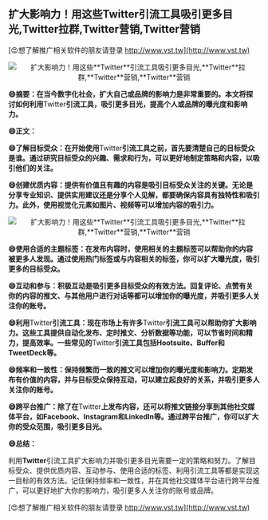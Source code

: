 ## **扩大影响力！用这些**Twitter**引流工具吸引更多目光,**Twitter**拉群,**Twitter**营销,**Twitter**营销**

[😍想了解推广相关软件的朋友请登录 http://www.vst.tw](http://www.vst.tw)

 <center><img src="https://vst.tw/MP4/tuiguang/png/0.png" alt="扩大影响力！用这些**Twitter**引流工具吸引更多目光,**Twitter**拉群,**Twitter**营销,**Twitter**营销"></center>

**😄摘要：在当今数字化社会，扩大自己或品牌的影响力是非常重要的。本文将探讨如何利用**Twitter**引流工具，吸引更多目光，提高个人或品牌的曝光度和影响力。**

**😄正文：**

**😄了解目标受众：在开始使用**Twitter**引流工具之前，首先要清楚自己的目标受众是谁。通过研究目标受众的兴趣、需求和行为，可以更好地制定策略和内容，以吸引他们的关注。**

**😄创建优质内容：提供有价值且有趣的内容是吸引目标受众关注的关键。无论是分享专业知识、提供实用建议还是分享个人见解，都要确保内容具有独特性和吸引力。此外，使用视觉化元素如图片、视频等可以增加内容的吸引力。**

 <center><img src="https://vst.tw/MP4/tuiguang/png/0.png" alt="扩大影响力！用这些**Twitter**引流工具吸引更多目光,**Twitter**拉群,**Twitter**营销,**Twitter**营销"></center>

**😄使用合适的主题标签：在发布内容时，使用相关的主题标签可以帮助你的内容被更多人发现。通过使用热门标签或与内容相关的标签，你可以扩大曝光度，吸引更多的目标受众。**

**😄互动和参与：积极互动是吸引更多目标受众的有效方法。回复评论、点赞有关你的内容的推文、与其他用户进行对话等都可以增加你的曝光度，并吸引更多人关注你的账号。**

**😄利用**Twitter**引流工具：现在市场上有许多**Twitter**引流工具可以帮助你扩大影响力。这些工具提供自动化发布、定时推文、分析数据等功能，可以节省时间和精力，提高效率。一些常见的**Twitter**引流工具包括Hootsuite、Buffer和TweetDeck等。**

**😄频率和一致性：保持频繁而一致的推文可以增加你的曝光度和影响力。定期发布有价值的内容，并与目标受众保持互动，可以建立起良好的关系，并吸引更多人关注你的账号。**

**😄跨平台推广：除了在**Twitter**上发布内容，还可以将推文链接分享到其他社交媒体平台，如Facebook、Instagram和LinkedIn等。通过跨平台推广，你可以扩大你的受众范围，吸引更多目光。**

**😄总结：**

利用**Twitter**引流工具扩大影响力并吸引更多目光需要一定的策略和努力。了解目标受众、提供优质内容、互动参与、使用合适的标签、利用引流工具等都是实现这一目标的有效方法。记住保持频率和一致性，并在其他社交媒体平台进行跨平台推广，可以更好地扩大你的影响力，吸引更多人关注你的账号或品牌。

[😍想了解推广相关软件的朋友请登录 http://www.vst.tw](http://www.vst.tw)



